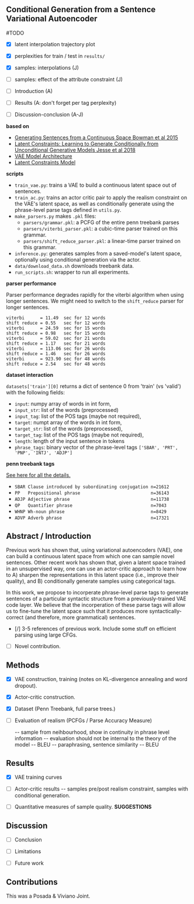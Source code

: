 Conditional Generation from a Sentence Variational Autoencoder
--------------------------------------------------------------

#TODO
- [X] latent interpolation trajectory plot
- [X] perplexities for train / test in `results/`
- [X] samples: interpolations (J)
- [ ] samples: effect of the attribute constraint (J)
- [ ] Introduction (A)
- [ ] Results (A: don't forget per tag perplexity)
- [ ] Discussion-conclusion (A-J)


**based on**

+ [Generating Sentences from a Continuous Space Bowman et al 2015](https://arxiv.org/abs/1511.06349)
+ [Latent Constraints: Learning to Generate Conditionally from Unconditional Generative Models Jesse et al 2018](https://openreview.net/forum?id=Sy8XvGb0-)
+ [VAE Model Architecture](https://github.com/timbmg/Sentence-VAE/)
+ [Latent Constraints Model](www.alejandro.com)

**scripts**

+ `train_vae.py`: trains a VAE to build a continuous latent space out of sentences.
+ `train_ac.py`: trains an actor critic pair to apply the realism constraint on the VAE's latent space, as well as conditionally generate using the phrase-level parse tags defined in `utils.py`.
+ `make_parsers.py` makes `.pkl` files:
    + `parsers/grammar.pkl`: a PCFG of the entire penn treebank parses
    + `parsers/viterbi_parser.pkl`: a cubic-time parser trained on this grammar.
    + `parsers/shift_reduce_parser.pkl`: a linear-time parser trained on this grammar.
+ `inference.py`: generates samples from a saved-model's latent space, optionally using conditional generation via the actor.
+ `data/download_data.sh` downloads treebank data.
+ `run_scripts.sh`: wrapper to run all experiments.

**parser performance**

Parser performance degrades rapidly for the viterbi algorithm when using longer
sentences. We might need to switch to the `shift_reduce` parser for longer
sentences.

```
viterbi      = 11.49  sec for 12 words
shift reduce = 0.55   sec for 12 words
viterbi      = 24.59  sec for 15 words
shift reduce = 0.98   sec for 15 words
viterbi      = 59.02  sec for 21 words
shift reduce = 1.17   sec for 21 words
viterbi      = 113.06 sec for 26 words
shift reduce = 1.46   sec for 26 words
viterbi      = 923.90 sec for 48 words
shift reduce = 2.54   sec for 48 words
```

**dataset interaction**

`datasets['train'][0]` returns a dict of sentence 0 from 'train' (vs 'valid')
with the following fields:

+ `input`: numpy array of words in int form,
+ `input_str`: list of the words (preprocessed)
+ `input_tag`: list of the POS tags (maybe not required),
+ `target`: numpt array of the words in int form,
+ `target_str`: list of the words (preprocessed),
+ `target_tag`: list of the POS tags (maybe not required),
+ `length`: length of the input sentence in tokens
+ `phrase_tags`: binary vector of the phrase-level tags `['SBAR', 'PRT', 'PNP', 'INTJ', 'ADJP']`

**penn treebank tags**

[See here for all the details.](http://www.surdeanu.info/mihai/teaching/ista555-fall13/readings/PennTreebankConstituents.html#X)

+ `SBAR Clause introduced by subordinating conjugation n=21612`
+ `PP   Prepositional phrase                           n=36143`
+ `ADJP Adjective phrase                               n=11738`
+ `QP   Quantifier phrase                              n=7043`
+ `WHNP Wh-noun phrase                                 n=8429`
+ `ADVP Adverb phrase                                  n=17321`


Abstract / Introduction
-----------------------

Previous work has shown that, using variational autoencoders (VAE), one can
build a continuous latent space from which one can sample novel sentences. Other
recent work has shown that, given a latent space trained in an unsupervised way,
one can use an actor-critic approach to learn how to A) sharpen the
representations in this latent space (i.e., improve their quality), and B)
conditionally generate samples using categorical tags.

In this work, we propose to incorperate phrase-level parse tags to generate
sentences of a particular syntactic structure from a previously-trained VAE code
layer. We believe that the incorperation of these parse tags will allow us to
fine-tune the latent space such that it produces more syntactically-correct
(and therefore, more grammatical) sentences.

- [/] 3-5 references of previous work. Include some stuff on efficient parsing
      using large CFGs.
- [ ] Novel contribution.


Methods
-------

- [X] VAE construction, training (notes on KL-divergence annealing and word
      dropout).
- [X] Actor-critic construction.
- [X] Dataset (Penn Treebank, full parse trees.)
- [ ] Evaluation of realism (PCFGs / Parse Accuracy Measure)

    -- sample from neihbourhood, show in continuity in phrase level information
    -- evaluation should not be internal to the theory of the model -- BLEU
    -- paraphrasing, sentence similarity -- BLEU


Results
-------

- [X] VAE training curves
- [ ] Actor-critic results -- samples pre/post realism constraint, samples with
      conditional generation.
- [ ] Quantitative measures of sample quality. **SUGGESTIONS**


Discussion
----------

- [ ] Conclusion
- [ ] Limitations
- [ ] Future work


Contributions
-------------

This was a Posada & Viviano Joint.

